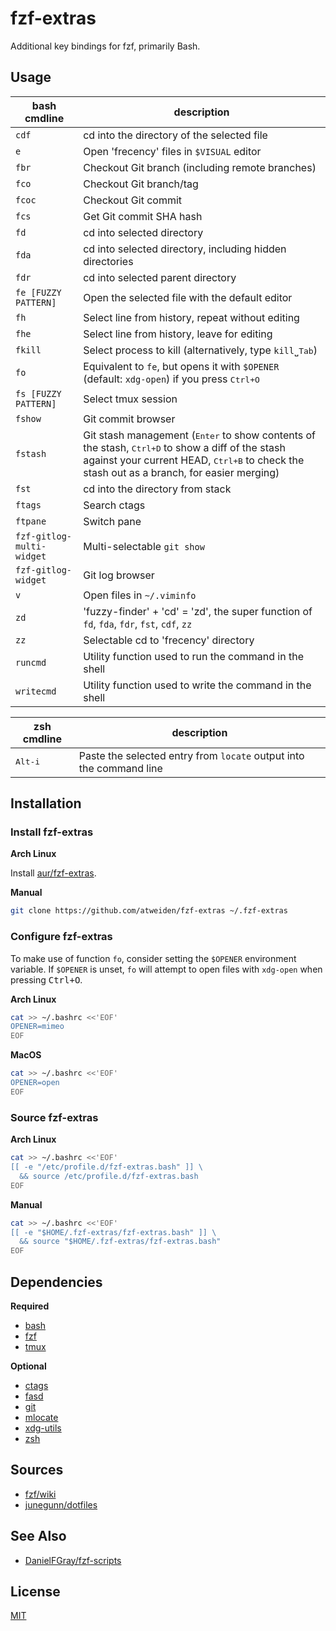 fzf-extras
==========

Additional key bindings for fzf, primarily Bash.

Usage
-----

bash cmdline              | description
---                       | ---
`cdf`                     | cd into the directory of the selected file
`e`                       | Open 'frecency' files in `$VISUAL` editor
`fbr`                     | Checkout Git branch (including remote branches)
`fco`                     | Checkout Git branch/tag
`fcoc`                    | Checkout Git commit
`fcs`                     | Get Git commit SHA hash
`fd`                      | cd into selected directory
`fda`                     | cd into selected directory, including hidden directories
`fdr`                     | cd into selected parent directory
`fe [FUZZY PATTERN]`      | Open the selected file with the default editor
`fh`                      | Select line from history, repeat without editing
`fhe`                     | Select line from history, leave for editing
`fkill`                   | Select process to kill (alternatively, type `kill`˽<kbd>Tab</kbd>)
`fo`                      | Equivalent to `fe`, but opens it with `$OPENER` (default: `xdg-open`) if you press <kbd>Ctrl+O</kbd>
`fs [FUZZY PATTERN]`      | Select tmux session
`fshow`                   | Git commit browser
`fstash`                  | Git stash management (<kbd>Enter</kbd> to show contents of the stash, <kbd>Ctrl+D</kbd> to show a diff of the stash against your current HEAD, <kbd>Ctrl+B</kbd> to check the stash out as a branch, for easier merging)
`fst`                     | cd into the directory from stack
`ftags`                   | Search ctags
`ftpane`                  | Switch pane
`fzf-gitlog-multi-widget` | Multi-selectable `git show`
`fzf-gitlog-widget`       | Git log browser
`v`                       | Open files in `~/.viminfo`
`zd`                      | 'fuzzy-finder' + 'cd' = 'zd', the super function of `fd`, `fda`, `fdr`, `fst`, `cdf`, `zz`
`zz`                      | Selectable cd to 'frecency' directory
`runcmd`                  | Utility function used to run the command in the shell
`writecmd`                | Utility function used to write the command in the shell

zsh cmdline      | description
---              | ---
<kbd>Alt-i</kbd> | Paste the selected entry from `locate` output into the command line


Installation
------------

### Install fzf-extras

**Arch Linux**

Install [aur/fzf-extras](https://aur.archlinux.org/packages/fzf-extras).

**Manual**

```sh
git clone https://github.com/atweiden/fzf-extras ~/.fzf-extras
```

### Configure fzf-extras

To make use of function `fo`, consider setting the `$OPENER` environment
variable. If `$OPENER` is unset, `fo` will attempt to open files with
`xdg-open` when pressing <kbd>Ctrl+O</kbd>.

**Arch Linux**

```sh
cat >> ~/.bashrc <<'EOF'
OPENER=mimeo
EOF
```

**MacOS**

```sh
cat >> ~/.bashrc <<'EOF'
OPENER=open
EOF
```

### Source fzf-extras

**Arch Linux**

```sh
cat >> ~/.bashrc <<'EOF'
[[ -e "/etc/profile.d/fzf-extras.bash" ]] \
  && source /etc/profile.d/fzf-extras.bash
EOF
```

**Manual**

```sh
cat >> ~/.bashrc <<'EOF'
[[ -e "$HOME/.fzf-extras/fzf-extras.bash" ]] \
  && source "$HOME/.fzf-extras/fzf-extras.bash"
EOF
```


Dependencies
------------

**Required**

- [bash](https://www.gnu.org/software/bash/)
- [fzf](https://github.com/junegunn/fzf)
- [tmux](https://github.com/tmux/tmux)

**Optional**

- [ctags](https://github.com/universal-ctags/ctags)
- [fasd](https://github.com/clvv/fasd)
- [git](https://git-scm.com/)
- [mlocate](https://pagure.io/mlocate)
- [xdg-utils](https://www.freedesktop.org/wiki/Software/xdg-utils/)
- [zsh](https://www.zsh.org/)


Sources
-------

- [fzf/wiki](https://github.com/junegunn/fzf/wiki)
- [junegunn/dotfiles](https://github.com/junegunn/dotfiles)


See Also
--------

- [DanielFGray/fzf-scripts](https://github.com/DanielFGray/fzf-scripts)


License
-------

[MIT](LICENSE)
